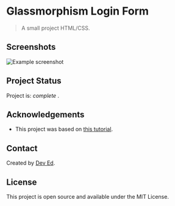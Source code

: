 # Glassmorphism Login Form

> A small project HTML/CSS.


## Screenshots
![Example screenshot](https://github.com/IrinaSpasova/Small-projects-JavaScript/blob/main/Glassmorphism%20Login%20Form/image.png)


## Project Status
Project is:  _complete_ .


## Acknowledgements
- This project was based on [this tutorial](https://www.youtube.com/watch?v=mW0Z1T8l7sU&list=PL5e68lK9hEzdn0O-OkMNNKHmP1iU6e6Dj).


## Contact
Created by [Dev Ed](https://www.youtube.com/watch?v=Ttf3CEsEwMQ).


## License
This project is open source and available under the MIT License. 
